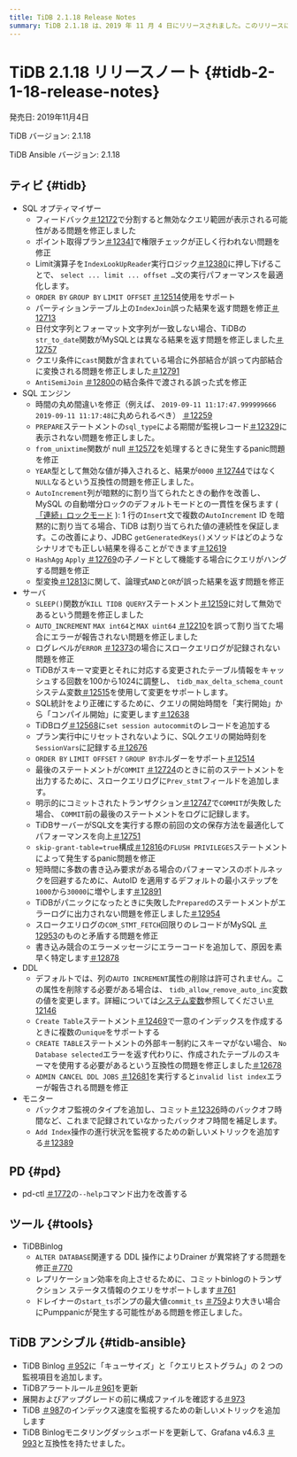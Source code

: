 ```yaml
---
title: TiDB 2.1.18 Release Notes
summary: TiDB 2.1.18 は、2019 年 11 月 4 日にリリースされました。このリリースには、SQL オプティマイザー、SQL エンジン、サーバー、DDL、モニター、ツールのさまざまな修正と最適化が含まれています。注目すべき改善点としては、ORDER BY、GROUP BY、LIMIT OFFSET でのパラメーターの使用のサポートや、インデックス追加操作の進行状況を監視するための新しいメトリックの追加などがあります。TiDB Ansible バージョン 2.1.18 には、TiDB Binlogの更新と新しい監視項目も含まれています。
---
```


# TiDB 2.1.18 リリースノート {#tidb-2-1-18-release-notes}

発売日: 2019年11月4日

TiDB バージョン: 2.1.18

TiDB Ansible バージョン: 2.1.18

## ティビ {#tidb}

-   SQL オプティマイザー
    -   フィードバック[＃12172](https://github.com/pingcap/tidb/pull/12172)で分割すると無効なクエリ範囲が表示される可能性がある問題を修正しました
    -   ポイント取得プラン[＃12341](https://github.com/pingcap/tidb/pull/12341)で権限チェックが正しく行われない問題を修正
    -   Limit演算子を`IndexLookUpReader`実行ロジック[＃12380](https://github.com/pingcap/tidb/pull/12380)に押し下げることで、 `select ... limit ... offset …`文の実行パフォーマンスを最適化します。
    -   `ORDER BY` `GROUP BY` `LIMIT OFFSET` [＃12514](https://github.com/pingcap/tidb/pull/12514)使用をサポート
    -   パーティションテーブル上の`IndexJoin`誤った結果を返す問題を修正[＃12713](https://github.com/pingcap/tidb/pull/12713)
    -   日付文字列とフォーマット文字列が一致しない場合、TiDBの`str_to_date`関数がMySQLとは異なる結果を返す問題を修正しました[＃12757](https://github.com/pingcap/tidb/pull/12757)
    -   クエリ条件に`cast`関数が含まれている場合に外部結合が誤って内部結合に変換される問題を修正しました[＃12791](https://github.com/pingcap/tidb/pull/12791)
    -   `AntiSemiJoin` [＃12800](https://github.com/pingcap/tidb/pull/12800)の結合条件で渡される誤った式を修正
-   SQL エンジン
    -   時間の丸め間違いを修正（例えば、 `2019-09-11 11:17:47.999999666` `2019-09-11 11:17:48`に丸められるべき） [＃12259](https://github.com/pingcap/tidb/pull/12259)
    -   `PREPARE`ステートメントの`sql_type`による期間が監視レコード[＃12329](https://github.com/pingcap/tidb/pull/12329)に表示されない問題を修正しました。
    -   `from_unixtime`関数が null [＃12572](https://github.com/pingcap/tidb/pull/12572)を処理するときに発生するpanic問題を修正
    -   `YEAR`型として無効な値が挿入されると、結果が`0000` [＃12744](https://github.com/pingcap/tidb/pull/12744)ではなく`NULL`なるという互換性の問題を修正しました。
    -   `AutoIncrement`列が暗黙的に割り当てられたときの動作を改善し、MySQL の自動増分ロックのデフォルトモードとの一貫性を保ちます ( [「連続」ロックモード](https://dev.mysql.com/doc/refman/5.7/en/innodb-auto-increment-handling.html) ): 1 行の`Insert`文で複数の`AutoIncrement` ID を暗黙的に割り当てる場合、TiDB は割り当てられた値の連続性を保証します。この改善により、JDBC `getGeneratedKeys()`メソッドはどのようなシナリオでも正しい結果を得ることができます[＃12619](https://github.com/pingcap/tidb/pull/12619)
    -   `HashAgg` `Apply` [＃12769](https://github.com/pingcap/tidb/pull/12769)の子ノードとして機能する場合にクエリがハングする問題を修正
    -   型変換[＃12813](https://github.com/pingcap/tidb/pull/12813)に関して、論理式`AND`と`OR`が誤った結果を返す問題を修正
-   サーバ
    -   `SLEEP()`関数が`KILL TIDB QUERY`ステートメント[＃12159](https://github.com/pingcap/tidb/pull/12159)に対して無効であるという問題を修正しました
    -   `AUTO_INCREMENT` `MAX int64`と`MAX uint64` [＃12210](https://github.com/pingcap/tidb/pull/12210)を誤って割り当てた場合にエラーが報告されない問題を修正しました
    -   ログレベルが`ERROR` [＃12373](https://github.com/pingcap/tidb/pull/12373)の場合にスロークエリログが記録されない問題を修正
    -   TiDBがスキーマ変更とそれに対応する変更されたテーブル情報をキャッシュする回数を100から1024に調整し、 `tidb_max_delta_schema_count`システム変数[＃12515](https://github.com/pingcap/tidb/pull/12515)を使用して変更をサポートします。
    -   SQL統計をより正確にするために、クエリの開始時間を「実行開始」から「コンパイル開始」に変更します[＃12638](https://github.com/pingcap/tidb/pull/12638)
    -   TiDBログ[＃12568](https://github.com/pingcap/tidb/pull/12568)に`set session autocommit`のレコードを追加する
    -   プラン実行中にリセットされないように、SQLクエリの開始時刻を`SessionVars`に記録する[＃12676](https://github.com/pingcap/tidb/pull/12676)
    -   `ORDER BY` `LIMIT OFFSET` `?` `GROUP BY`ホルダーをサポート[＃12514](https://github.com/pingcap/tidb/pull/12514)
    -   最後のステートメントが`COMMIT` [＃12724](https://github.com/pingcap/tidb/pull/12724)のときに前のステートメントを出力するために、スロークエリログに`Prev_stmt`フィールドを追加します。
    -   明示的にコミットされたトランザクション[＃12747](https://github.com/pingcap/tidb/pull/12747)で`COMMIT`が失敗した場合、 `COMMIT`前の最後のステートメントをログに記録します。
    -   TiDBサーバーがSQL文を実行する際の前回の文の保存方法を最適化してパフォーマンスを向上[＃12751](https://github.com/pingcap/tidb/pull/12751)
    -   `skip-grant-table=true`構成[＃12816](https://github.com/pingcap/tidb/pull/12816)の`FLUSH PRIVILEGES`ステートメントによって発生するpanic問題を修正
    -   短時間に多数の書き込み要求がある場合のパフォーマンスのボトルネックを回避するために、AutoID を適用するデフォルトの最小ステップを`1000`から`30000`に増やします[＃12891](https://github.com/pingcap/tidb/pull/12891)
    -   TiDBがパニックになったときに失敗した`Prepared`のステートメントがエラーログに出力されない問題を修正しました[＃12954](https://github.com/pingcap/tidb/pull/12954)
    -   スロークエリログの`COM_STMT_FETCH`回限りのレコードがMySQL [＃12953](https://github.com/pingcap/tidb/pull/12953)のものと矛盾する問題を修正
    -   書き込み競合のエラーメッセージにエラーコードを追加して、原因を素早く特定します[＃12878](https://github.com/pingcap/tidb/pull/12878)
-   DDL
    -   デフォルトでは、列の`AUTO INCREMENT`属性の削除は許可されません。この属性を削除する必要がある場合は、 `tidb_allow_remove_auto_inc`変数の値を変更します。詳細については[システム変数](/system-variables.md#tidb_allow_remove_auto_inc-new-in-v2118-and-v304)参照してください[＃12146](https://github.com/pingcap/tidb/pull/12146)
    -   `Create Table`ステートメント[＃12469](https://github.com/pingcap/tidb/pull/12469)で一意のインデックスを作成するときに複数の`unique`をサポートする
    -   `CREATE TABLE`ステートメントの外部キー制約にスキーマがない場合、 `No Database selected`エラーを返す代わりに、作成されたテーブルのスキーマを使用する必要があるという互換性の問題を修正しました[＃12678](https://github.com/pingcap/tidb/pull/12678)
    -   `ADMIN CANCEL DDL JOBS` [＃12681](https://github.com/pingcap/tidb/pull/12681)を実行すると`invalid list index`エラーが報告される問題を修正
-   モニター
    -   バックオフ監視のタイプを追加し、コミット[＃12326](https://github.com/pingcap/tidb/pull/12326)時のバックオフ時間など、これまで記録されていなかったバックオフ時間を補足します。
    -   `Add Index`操作の進行状況を監視するための新しいメトリックを追加する[＃12389](https://github.com/pingcap/tidb/pull/12389)

## PD {#pd}

-   pd-ctl [＃1772](https://github.com/pingcap/pd/pull/1772)の`--help`コマンド出力を改善する

## ツール {#tools}

-   TiDBBinlog
    -   `ALTER DATABASE`関連する DDL 操作によりDrainer が異常終了する問題を修正[＃770](https://github.com/pingcap/tidb-binlog/pull/770)
    -   レプリケーション効率を向上させるために、コミットbinlogのトランザクション ステータス情報のクエリをサポートします[＃761](https://github.com/pingcap/tidb-binlog/pull/761)
    -   ドレイナーの`start_ts`ポンプの最大値`commit_ts` [＃759](https://github.com/pingcap/tidb-binlog/pull/759)より大きい場合にPumppanicが発生する可能性がある問題を修正しました。

## TiDB アンシブル {#tidb-ansible}

-   TiDB Binlog [＃952](https://github.com/pingcap/tidb-ansible/pull/952)に「キューサイズ」と「クエリヒストグラム」の 2 つの監視項目を追加します。
-   TiDBアラートルール[＃961](https://github.com/pingcap/tidb-ansible/pull/961)を更新
-   展開およびアップグレードの前に構成ファイルを確認する[＃973](https://github.com/pingcap/tidb-ansible/pull/973)
-   TiDB [＃987](https://github.com/pingcap/tidb-ansible/pull/987)のインデックス速度を監視するための新しいメトリックを追加します
-   TiDB Binlogモニタリングダッシュボードを更新して、Grafana v4.6.3 [＃993](https://github.com/pingcap/tidb-ansible/pull/993)と互換性を持たせました。
